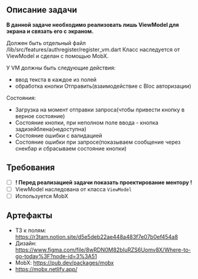 ## Описание задачи

**В данной задаче необходимо реализовать лишь ViewModel для экрана и связать его с экраном.**

Должен быть отдельный файл /lib/src/features/authregister/register_vm.dart
Класс наследуется от ViewModel и сделан с помощью MobX.

У VM должны быть следующие действия:
- ввод текста в каждое из полей
- обработка кнопки Отправить(взаимодействие с Bloc авторизации)

Состояния:
- Загрузка на момент отправки запроса(чтобы привести кнопку в верное состояние)
- Состояние кнопки, при неполном поле ввода - кнопка задизейблена(недоступна)
- Состояние ошибки с валидацией
- Состояние ошибки при запросе(показываем сообщение через снекбар и сбрасываем состояние кнопки)

## Требования

* [ ] **! Перед реализацией задачи показать проектирование ментору !**
* [ ] ViewModel наследована от класса  `ViewModel`
* [ ] Используется MobX

## Артефакты

- ТЗ к полям: https://r3tam.notion.site/d5e5deb22ae448a483f7e07b0ef454a8
- Дизайн: https://www.figma.com/file/8wRDN0M82bIuRZS6Uomv8X/Where-to-go-today%3F?node-id=3%3A51
- MobX: https://pub.dev/packages/mobx
- https://mobx.netlify.app/

 